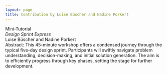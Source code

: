 ```yaml
---
layout: page
title: Contribution by Luise Büscher and Nadine Porkert
---
```


Mini-Tutorial<br/>
*Design Sprint Express*<br/>
Luise Büscher and Nadine Porkert<br/>
Abstract: This 45-minute workshop offers a condensed journey through the typical five-day design sprint. Participants will swiftly navigate problem understanding, decision-making, and initial solution generation. The aim is to efficiently progress through key phases, setting the stage for further development.